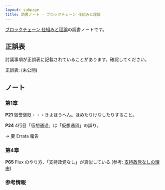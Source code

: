 ```yaml
---
layout: subpage
title: 読書ノート - ブロックチェーン 仕組みと理論
---
```


[ブロックチェーン 仕組みと理論](/workshop/9-blockchain)の読書ノートです。

## 正誤表

討議事項が正誤表に記載されていることがあります。確認してください。

正誤表: (未公開)

## ノート

### 第1章


**P21** 毀誉褒貶・・・きよほうへん。ほめたりけなしたりすること。

**P24** 4行目「仮想通過」は「仮想通貨」の誤り。

→ 要 Errata 報告

### 第4章

**P65** Flux のやり方、「支持政党なし」が真似している (参考: [支持政党なしの理由](http://xn--68jubz91pp0oypc1c.com/riyuu.html))


### 参考情報　
